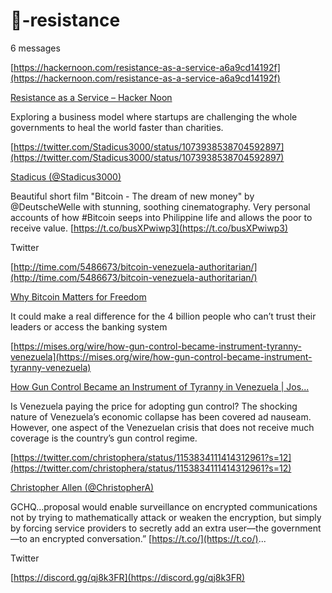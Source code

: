 # 📍-resistance



6 messages



[https://hackernoon.com/resistance-as-a-service-a6a9cd14192f](https://hackernoon.com/resistance-as-a-service-a6a9cd14192f)

[Resistance as a Service – Hacker Noon](https://hackernoon.com/resistance-as-a-service-a6a9cd14192f)

Exploring a business model where startups are challenging the whole governments to heal the world faster than charities.



[https://twitter.com/Stadicus3000/status/1073938538704592897](https://twitter.com/Stadicus3000/status/1073938538704592897)

[Stadicus (@Stadicus3000)](https://twitter.com/Stadicus3000)

Beautiful short film "Bitcoin - The dream of new money" by @DeutscheWelle with stunning, soothing cinematography. Very personal accounts of how #Bitcoin seeps into Philippine life and allows the poor to receive value. [https://t.co/busXPwiwp3](https://t.co/busXPwiwp3)

Twitter



[http://time.com/5486673/bitcoin-venezuela-authoritarian/](http://time.com/5486673/bitcoin-venezuela-authoritarian/)

[Why Bitcoin Matters for Freedom](http://time.com/5486673/bitcoin-venezuela-authoritarian/)

It could make a real difference for the 4 billion people who can’t trust their leaders or access the banking system



[https://mises.org/wire/how-gun-control-became-instrument-tyranny-venezuela](https://mises.org/wire/how-gun-control-became-instrument-tyranny-venezuela)

[How Gun Control Became an Instrument of Tyranny in Venezuela | Jos...](https://mises.org/wire/how-gun-control-became-instrument-tyranny-venezuela)

Is Venezuela paying the price for adopting gun control? The shocking nature of Venezuela’s economic collapse has been covered ad nauseam. However, one aspect of the Venezuelan crisis that does not receive much coverage is the country’s gun control regime.



[https://twitter.com/christophera/status/1153834111414312961?s=12](https://twitter.com/christophera/status/1153834111414312961?s=12)

[Christopher Allen (@ChristopherA)](https://twitter.com/ChristopherA)

GCHQ…proposal would enable surveillance on encrypted communications not by trying to mathematically attack or weaken the encryption, but simply by forcing service providers to secretly add an extra user—the government—to an encrypted conversation.” [https://t.co/](https://t.co/)...

Twitter



[https://discord.gg/qj8k3FR](https://discord.gg/qj8k3FR)